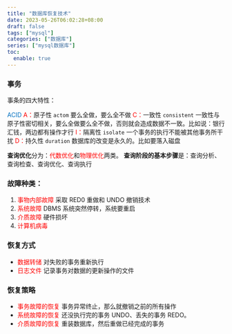 ```yaml
---
title: "数据库恢复技术"
date: 2023-05-26T06:02:28+08:00
draft: false
tags: ["mysql"]
categories: ["数据库"]
series: ["mysql数据库"]
toc:
  enable: true
---
```


### 事务

事条的四大特性：

<font color="#0070c0">ACID</font>
<font color="#ff0000">A：</font>原子性 `actom` 要么全做，要么全不做
<font color=" #ff0000 ">C：</font>一致性 `consistent` 一致性与原子性密切相关，要么全做要么全不做，否则就会造成数据不一致。比如说：银行汇钱，两边都有操作才行
<font color="#ff0000">I：</font>隔离性 `isolate` 一个事务的执行不能被其他事务所干扰
<font color=" #ff0000 ">D：</font>持久性 `duration` 数据库的改变是永久的。比如要落入磁盘

**查询优化**分为：<font color="#ff0000">代数优化</font>和<font color="#ff0000">物理优化</font>两类。
**查询阶段的基本步骤**是：查询分析、查询检查、查询优化、查询执行

### 故障种类：


1. <font color="#ff0000">事物内部故障</font> 采取 RED0 重做和 UNDO 撤销技术
2. <font color="#ff0000">系统故障</font> DBMS 系统突然停转，系统要重启
3. <font color=" #ff0000 ">介质故障</font> 硬件损坏
4. <font color="#ff0000">计算机病毒</font>


### 恢复方式

- <font color="#ff0000">数据转储</font> 对失败的事务重新执行
- <font color=" #ff0000 ">日志文件</font> 记录事务对数据的更新操作的文件


### 恢复策略

- <font color=" #ff0000 ">事务故障的恢复</font> 事务异常终止，那么就撤销之前的所有操作
- <font color=" #ff0000 ">系统故障的恢复</font> 还没执行完的事务 UNDO、丢失的事务 REDO。
- <font color=" #ff0000 ">介质故障的恢复</font> 重装数据库，然后重做已经完成的事务